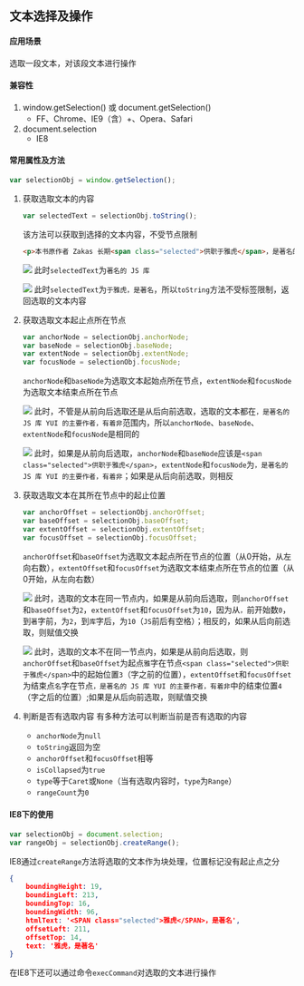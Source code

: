 ## 文本选择及操作

#### 应用场景
选取一段文本，对该段文本进行操作

#### 兼容性
1. window.getSelection() 或 document.getSelection()
    * FF、Chrome、IE9（含）+、Opera、Safari
2. document.selection
    * IE8

#### 常用属性及方法
```javascript
var selectionObj = window.getSelection();
```

1. 获取选取文本的内容

	```javascript
    var selectedText = selectionObj.toString();
    ```
    该方法可以获取到选择的文本内容，不受节点限制
    ```html
    <p>本书原作者 Zakas 长期<span class="selected">供职于雅虎</span>，是著名的 JS 库 YUI 的主要作者，有着非<span class="selected">常丰富的一线</span>工作经验。他同时也是一个成功的作者，其最重要的著作《 JavaScript 高级编程》基本上是 JS 领域的必读之作，而他还出版了另一些质量很高的著作。《高级编程》一书实际上并不是完全高深的内容，而是从基本的层次开始讲述，逐步提高，全书结构比较良好，对初学者或有一定经验的开发者来说都是很有用的。</p>
    ```
	![](http://images2015.cnblogs.com/blog/569926/201702/569926-20170211085154104-1321258170.png)
    此时`selectedText`为`著名的 JS 库`

	![](http://images2015.cnblogs.com/blog/569926/201702/569926-20170211085205026-1629434881.png)
    此时`selectedText`为`于雅虎，是著名`，所以`toString`方法不受标签限制，返回选取的文本内容

2. 获取选取文本起止点所在节点
    ```js
    var anchorNode = selectionObj.anchorNode;
    var baseNode = selectionObj.baseNode;
    var extentNode = selectionObj.extentNode;
    var focusNode = selectionObj.focusNode;
    ```
    `anchorNode`和`baseNode`为选取文本起始点所在节点，`extentNode`和`focusNode`为选取文本结束点所在节点

    ![](http://images2015.cnblogs.com/blog/569926/201702/569926-20170211085154104-1321258170.png)
    此时，不管是从前向后选取还是从后向前选取，选取的文本都在`，是著名的 JS 库 YUI 的主要作者，有着非`范围内，所以`anchorNode`、`baseNode`、`extentNode`和`focusNode`是相同的

    ![](http://images2015.cnblogs.com/blog/569926/201702/569926-20170211085205026-1629434881.png)
    此时，如果是从前向后选取，`anchorNode`和`baseNode`应该是`<span class="selected">供职于雅虎</span>`，`extentNode`和`focusNode`为`，是著名的 JS 库 YUI 的主要作者，有着非`；如果是从后向前选取，则相反
3. 获取选取文本在其所在节点中的起止位置
	```javascript
    var anchorOffset = selectionObj.anchorOffset;
    var baseOffset = selectionObj.baseOffset;
    var extentOffset = selectionObj.extentOffset;
    var focusOffset = selectionObj.focusOffset;
    ```
    `anchorOffset`和`baseOffset`为选取文本起点所在节点的位置（从0开始，从左向右数），`extentOffset`和`focusOffset`为选取文本结束点所在节点的位置（从0开始，从左向右数）

    ![](http://images2015.cnblogs.com/blog/569926/201702/569926-20170211085154104-1321258170.png)
    此时，选取的文本在同一节点内，如果是从前向后选取，则`anchorOffset`和`baseOffset`为`2`，`extentOffset`和`focusOffset`为`10`，因为从`，`前开始数`0`，到`著`字前，为`2`，到`库`字后，为`10`（`JS`前后有空格）；相反的，如果从后向前选取，则赋值交换

    ![](http://images2015.cnblogs.com/blog/569926/201702/569926-20170211085205026-1629434881.png)
    此时，选取的文本不在同一节点内，如果是从前向后选取，则`anchorOffset`和`baseOffset`为起点`雅`字在节点`<span class="selected">供职于雅虎</span>`中的起始位置`3`（字之前的位置），`extentOffset`和`focusOffset`为结束点`名`字在节点`，是著名的 JS 库 YUI 的主要作者，有着非`中的结束位置`4`（字之后的位置）;如果是从后向前选取，则赋值交换
4. 判断是否有选取内容
有多种方法可以判断当前是否有选取的内容
    * `anchorNode`为`null`
    * `toString`返回为空
    * `anchorOffset`和`focusOffset`相等
    * `isCollapsed`为`true`
    * `type`等于`Caret`或`None`（当有选取内容时，`type`为`Range`）
    * `rangeCount`为`0`

#### IE8下的使用
```javascript
var selectionObj = document.selection;
var rangeObj = selectionObj.createRange();
```
IE8通过`createRange`方法将选取的文本作为块处理，位置标记没有起止点之分
```json
{
	boundingHeight: 19,
    boundingLeft: 213,
    boundingTop: 16,
    boundingWidth: 96,
    htmlText: '<SPAN class="selected">雅虎</SPAN>，是著名',
    offsetLeft: 211,
    offsetTop: 14,
    text: '雅虎，是著名'
}
```
在IE8下还可以通过命令`execCommand`对选取的文本进行操作
